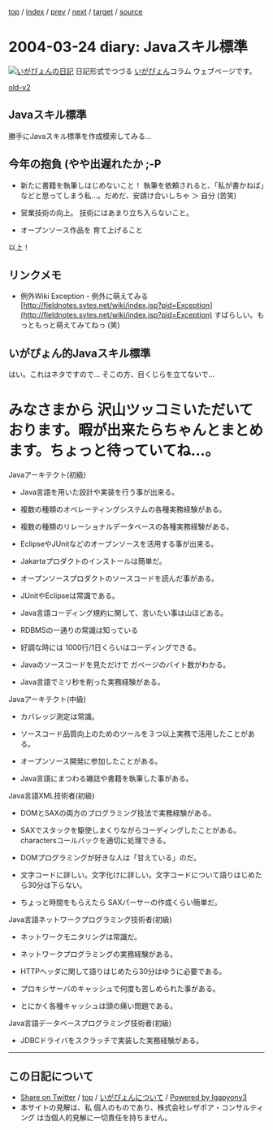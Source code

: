 [top](../index.html) 
 / [index](index.html) 
 / [prev](ig040323.html) 
 / [next](ig040325.html) 
 / [target](https://www.igapyon.jp/igapyon/diary/2004/ig040324.html) 
 / [source](https://github.com/igapyon/diary/blob/master/2004/ig040324.src.md) 

2004-03-24 diary: Javaスキル標準
=====================================================================================================
[![いがぴょんの日記](https://www.igapyon.jp/igapyon/diary/images/iga200306s.jpg "いがぴょん")](https://www.igapyon.jp/igapyon/diary/memo/memoigapyon.html) 日記形式でつづる [いがぴょん](https://www.igapyon.jp/igapyon/diary/memo/memoigapyon.html)コラム ウェブページです。

[old-v2](ig040324-orig.html)

## Javaスキル標準

勝手にJavaスキル標準を作成模索してみる…


## 今年の抱負 (やや出遅れたか ;-P

* 新たに書籍を執筆しはじめないこと！
  執筆を依頼されると、「私が書かねば」などと思ってしまう私…。だめだ、安請け合いしちゃ
  ＞ 自分 (苦笑)
  
* 営業技術の向上。
  技術にはあまり立ち入らないこと。
  
* オープンソース作品を 育て上げること

以上！

## リンクメモ

* 例外Wiki
  Exception - 例外に萌えてみる
  [http://fieldnotes.sytes.net/wiki/index.jsp?pid=Exception](http://fieldnotes.sytes.net/wiki/index.jsp?pid=Exception)
  すばらしい。もっともっと萌えてみてねっ (笑)

## いがぴょん的Javaスキル標準

はい。これはネタですので… そこの方、目くじらを立てないで…
# みなさまから 沢山ツッコミいただいております。暇が出来たらちゃんとまとめます。ちょっと待っていてね…。

Javaアーキテクト(初級)

* Java言語を用いた設計や実装を行う事が出来る。
  
* 複数の種類のオペレーティングシステムの各種実務経験がある。
  
* 複数の種類のリレーショナルデータベースの各種実務経験がある。
  
* EclipseやJUnitなどのオープンソースを活用する事が出来る。
  
* Jakartaプロダクトのインストールは簡単だ。
  
* オープンソースプロダクトのソースコードを読んだ事がある。
  
* JUnitやEclipseは常識である。
  
* Java言語コーディング規約に関して、言いたい事は山ほどある。
  
* RDBMSの一通りの常識は知っている
  
* 好調な時には 1000行/1日くらいはコーディングできる。
  
* Javaのソースコードを見ただけで ガベージのバイト数がわかる。
  
* Java言語でミリ秒を削った実務経験がある。

Javaアーキテクト(中級)

* カバレッジ測定は常識。
  
* ソースコード品質向上のためのツールを３つ以上実務で活用したことがある。
  
* オープンソース開発に参加したことがある。
  
* Java言語にまつわる雑誌や書籍を執筆した事がある。

Java言語XML技術者(初級)

* DOMとSAXの両方のプログラミング技法で実務経験がある。
  
* SAXでスタックを駆使しまくりながらコーディングしたことがある。charactersコールバックを適切に処理できる。
  
* DOMプログラミングが好きな人は「甘えている」のだ。
  
* 文字コードに詳しい。文字化けに詳しい。文字コードについて語りはじめたら30分は下らない。
  
* ちょっと時間をもらえたら SAXパーサーの作成くらい簡単だ。

Java言語ネットワークプログラミング技術者(初級)

* ネットワークモニタリングは常識だ。
  
* ネットワークプログラミングの実務経験がある。
  
* HTTPヘッダに関して語りはじめたら30分はゆうに必要である。
  
* プロキシサーバのキャッシュで何度も苦しめられた事がある。
  
* とにかく各種キャッシュは頭の痛い問題である。

Java言語データベースプログラミング技術者(初級)

* JDBCドライバをスクラッチで実装した実務経験がある。


----------------------------------------------------------------------------------------------------

## この日記について

* [Share on Twitter](https://twitter.com/intent/tweet?hashtags=igapyon%2Cdiary%2C%E3%81%84%E3%81%8C%E3%81%B4%E3%82%87%E3%82%93&text=Java%E3%82%B9%E3%82%AD%E3%83%AB%E6%A8%99%E6%BA%96&url=https%3A%2F%2Fwww.igapyon.jp%2Figapyon%2Fdiary%2F2004%2Fig040324.html) / [top](../index.html) / [いがぴょんについて](https://www.igapyon.jp/igapyon/diary/memo/memoigapyon.html) / [Powered by Igapyonv3](https://github.com/igapyon/igapyonv3)
* 本サイトの見解は、私 個人のものであり、株式会社レザボア・コンサルティング は当個人的見解に一切責任を持ちません。 
